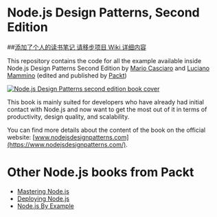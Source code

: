 # Node.js Design Patterns, Second Edition
##[添加了个人的读书笔记 请移步项目 Wiki 详细内容](https://github.com/xiaowenqiannn/Node.js-Design-Patterns-Code-Notebook/wiki)

This repository contains the code for all the example available inside Node.js Design Patterns Second Edition by [Mario Casciaro](https://github.com/mariocasciaro) and [Luciano Mammino](https://github.com/lmammino) (edited and published by [Packt](https://github.com/PacktPublishing))

[![Node.js Design Patterns second edition book cover](https://www.nodejsdesignpatterns.com/img/book-cover-nodejs-design-patterns.jpg)](https://www.nodejsdesignpatterns.com/)

This book is mainly suited for developers who have already had initial contact with Node.js and now want to get the most out of it in terms of productivity, design quality, and scalability.

You can find more details about the content of the book on the official website: [www.nodejsdesignpatterns.com](https://www.nodejsdesignpatterns.com/).


# Other Node.js books from Packt

  - [Mastering Node.js](https://www.packtpub.com/web-development/mastering-nodejs?utm_source=GitHub&utm_medium=repo&utm_campaign=9781782166320)
  - [Deploying Node.js](https://www.packtpub.com/web-development/deploying-nodejs?utm_source=GitHub&utm_medium=repo&utm_campaign=9781783981403)
  - [Node.js By Example](https://www.packtpub.com/application-development/nodejs-example?utm_source=GitHub&utm_medium=repo&utm_campaign=9781784395711)
